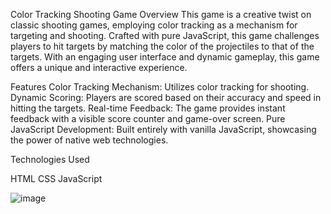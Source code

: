 
Color Tracking Shooting Game
Overview
This game is a creative twist on classic shooting games, employing color tracking as a mechanism for targeting and shooting. Crafted with pure JavaScript, this game challenges players to hit targets by matching the color of the projectiles to that of the targets. With an engaging user interface and dynamic gameplay, this game offers a unique and interactive experience.

Features
Color Tracking Mechanism: Utilizes color tracking for shooting.
Dynamic Scoring: Players are scored based on their accuracy and speed in hitting the targets.
Real-time Feedback: The game provides instant feedback with a visible score counter and game-over screen.
Pure JavaScript Development: Built entirely with vanilla JavaScript, showcasing the power of native web technologies.


Technologies Used


HTML
CSS
JavaScript

![image](https://github.com/Sereth1/Shooting-Game/assets/129552184/d7774e69-b5cc-4d83-a674-800b68d08f15)
